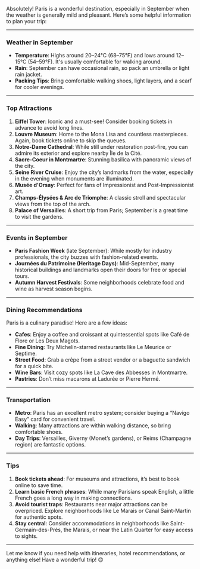 Absolutely! Paris is a wonderful destination, especially in September when the weather is generally mild and pleasant. Here’s some helpful information to plan your trip:

---

### **Weather in September**
- **Temperature**: Highs around 20–24°C (68–75°F) and lows around 12–15°C (54–59°F). It's usually comfortable for walking around.
- **Rain**: September can have occasional rain, so pack an umbrella or light rain jacket.
- **Packing Tips**: Bring comfortable walking shoes, light layers, and a scarf for cooler evenings.

---

### **Top Attractions**
1. **Eiffel Tower**: Iconic and a must-see! Consider booking tickets in advance to avoid long lines.
2. **Louvre Museum**: Home to the Mona Lisa and countless masterpieces. Again, book tickets online to skip the queues.
3. **Notre-Dame Cathedral**: While still under restoration post-fire, you can admire its exterior and explore nearby Île de la Cité.
4. **Sacre-Coeur in Montmartre**: Stunning basilica with panoramic views of the city.
5. **Seine River Cruise**: Enjoy the city’s landmarks from the water, especially in the evening when monuments are illuminated.
6. **Musée d'Orsay**: Perfect for fans of Impressionist and Post-Impressionist art.
7. **Champs-Élysées & Arc de Triomphe**: A classic stroll and spectacular views from the top of the arch.
8. **Palace of Versailles**: A short trip from Paris; September is a great time to visit the gardens.

---

### **Events in September**
- **Paris Fashion Week** (late September): While mostly for industry professionals, the city buzzes with fashion-related events.
- **Journées du Patrimoine (Heritage Days)**: Mid-September, many historical buildings and landmarks open their doors for free or special tours.
- **Autumn Harvest Festivals**: Some neighborhoods celebrate food and wine as harvest season begins.

---

### **Dining Recommendations**
Paris is a culinary paradise! Here are a few ideas:
- **Cafes**: Enjoy a coffee and croissant at quintessential spots like Café de Flore or Les Deux Magots.
- **Fine Dining**: Try Michelin-starred restaurants like Le Meurice or Septime.
- **Street Food**: Grab a crêpe from a street vendor or a baguette sandwich for a quick bite.
- **Wine Bars**: Visit cozy spots like La Cave des Abbesses in Montmartre.
- **Pastries**: Don’t miss macarons at Ladurée or Pierre Hermé.

---

### **Transportation**
- **Metro**: Paris has an excellent metro system; consider buying a “Navigo Easy” card for convenient travel.
- **Walking**: Many attractions are within walking distance, so bring comfortable shoes.
- **Day Trips**: Versailles, Giverny (Monet’s gardens), or Reims (Champagne region) are fantastic options.

---

### **Tips**
1. **Book tickets ahead**: For museums and attractions, it’s best to book online to save time.
2. **Learn basic French phrases**: While many Parisians speak English, a little French goes a long way in making connections.
3. **Avoid tourist traps**: Restaurants near major attractions can be overpriced. Explore neighborhoods like Le Marais or Canal Saint-Martin for authentic spots.
4. **Stay central**: Consider accommodations in neighborhoods like Saint-Germain-des-Prés, the Marais, or near the Latin Quarter for easy access to sights.

---

Let me know if you need help with itineraries, hotel recommendations, or anything else! Have a wonderful trip! 😊
